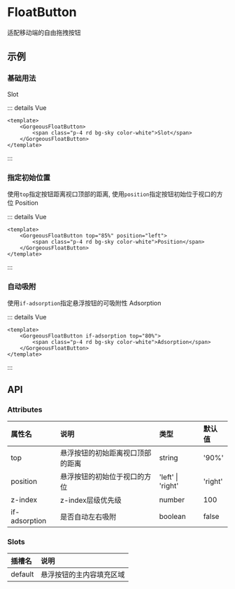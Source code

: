 # FloatButton

适配移动端的自由拖拽按钮

## 示例

### 基础用法
<GorgeousFloatButton>
    <span class="p-4 rd bg-sky color-white">Slot</span>
</GorgeousFloatButton>

::: details Vue

```vue
<template>
    <GorgeousFloatButton>
        <span class="p-4 rd bg-sky color-white">Slot</span>
    </GorgeousFloatButton>
</template>
```

:::

### 指定初始位置
使用`top`指定按钮距离视口顶部的距离, 使用`position`指定按钮初始位于视口的方位
<GorgeousFloatButton top="85%" position="left">
    <span class="p-4 rd bg-sky color-white">Position</span>
</GorgeousFloatButton>

::: details Vue

```vue
<template>
    <GorgeousFloatButton top="85%" position="left">
        <span class="p-4 rd bg-sky color-white">Position</span>
    </GorgeousFloatButton>
</template>
```

:::

### 自动吸附
使用`if-adsorption`指定悬浮按钮的可吸附性
<GorgeousFloatButton if-adsorption top="80%">
    <span class="p-4 rd bg-sky color-white">Adsorption</span>
</GorgeousFloatButton>

::: details Vue

```vue
<template>
    <GorgeousFloatButton if-adsorption top="80%">
        <span class="p-4 rd bg-sky color-white">Adsorption</span>
    </GorgeousFloatButton>
</template>
```

:::

## API

### Attributes
| 属性名 | 说明 | 类型 | 默认值 |
| :- | :- | :- | :- |
| top | 悬浮按钮的初始距离视口顶部的距离 | string | '90%' |
| position | 悬浮按钮的初始位于视口的方位 | 'left' \| 'right' | 'right' |
| z-index | z-index层级优先级 | number | 100 |
| if-adsorption | 是否自动左右吸附 | boolean | false |

### Slots
| 插槽名 | 说明 |
| :- | :- |
| default | 悬浮按钮的主内容填充区域 |
